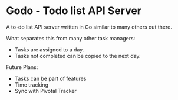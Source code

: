 Godo - Todo list API Server
====

A to-do list API server written in Go similar to many others out there. 

What separates this from many other task managers: 

* Tasks are assigned to a day.
* Tasks not completed can be copied to the next day.

Future Plans:

* Tasks can be part of features
* Time tracking
* Sync with Pivotal Tracker